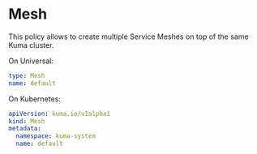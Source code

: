 # Mesh

This policy allows to create multiple Service Meshes on top of the same Kuma cluster.

On Universal:

```yaml
type: Mesh
name: default
```

On Kubernetes:

```yaml
apiVersion: kuma.io/v1alpha1
kind: Mesh
metadata:
  namespace: kuma-system
  name: default
```